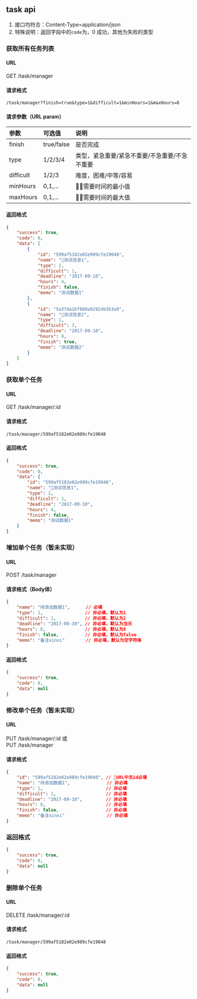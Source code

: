## task api
1. 接口均符合：Content-Type=application/json
2. 特殊说明：返回字段中的`code`为，0 成功，其他为失败的类型


### 获取所有任务列表
#### URL
GET /task/manager
#### 请求格式
```
/task/manager?finish=true&type=1&difficult=1&minHours=1&maxHours=8
```
#### 请求参数（URL param）
| 参数 | 可选值 | 说明 |
| :- | :- | :- |
| finish | true/false | 是否完成 |
| type | 1/2/3/4 | 类型，紧急重要/紧急不重要/不急重要/不急不重要 |
| difficult | 1/2/3 | 难度，困难/中等/容易 |
| minHours | 0,1,... | 需要时间的最小值 |
| maxHours | 0,1,... | 需要时间的最大值 |
#### 返回格式
```json
{
    "success": true,
    "code": 0,
    "data": [
        {
            "id": "599af5182e02e989cfe19048",
            "name": "测试信息1",
            "type": 2,
            "difficult": 1,
            "deadline": "2017-09-10",
            "hours": 4,
            "finish": false,
            "memo": "测试数据1"
        },
        {
            "id": "5a37da1bf860a92924b3b3a9",
            "name": "测试信息2",
            "type": 1,
            "difficult": 3,
            "deadline": "2017-09-10",
            "hours": 8,
            "finish": true,
            "memo": "测试数据2"
        }
    ]
}
```

### 获取单个任务
#### URL
GET /task/manager/:id
#### 请求格式
```
/task/manager/599af5182e02e989cfe19048
```
#### 返回格式
```json
{
    "success": true,
    "code": 0,
    "data": {
        "id": "599af5182e02e989cfe19048",
        "name": "测试信息1",
        "type": 2,
        "difficult": 1,
        "deadline": "2017-09-10",
        "hours": 4,
        "finish": false,
        "memo": "测试数据1"
    }
}
```

### 增加单个任务（暂未实现）
#### URL
POST /task/manager
#### 请求格式（Body体）
```json
{
    "name": "待添加数据1",      // 必填
    "type": 1,                // 非必填，默认为1
    "difficult": 1,           // 非必填，默认为2
    "deadline": "2017-09-10", // 非必填，默认为当天
    "hours": 8,               // 非必填，默认为8
    "finish": false,          // 非必填，默认为false
    "memo": "备注xinxi"        // 非必填，默认为空字符串
}
```
#### 返回格式
```json
{
    "success": true,
    "code": 0,
    "data": null
}
```

### 修改单个任务（暂未实现）
#### URL
PUT /task/manager/:id 或<br>
PUT /task/manager
#### 请求格式
```json
{
    "id": "599af5182e02e989cfe19048", // URL中无id必填
    "name": "待添加数据1",              // 非必填
    "type": 1,                        // 非必填
    "difficult": 1,                   // 非必填
    "deadline": "2017-09-10",         // 非必填
    "hours": 8,                       // 非必填
    "finish": false,                  // 非必填
    "memo": "备注xinxi"                // 非必填
}
```
### 返回格式
```json
{
    "success": true,
    "code": 0,
    "data": null
}
```


### 删除单个任务
#### URL
DELETE /task/manager/:id
#### 请求格式
```
/task/manager/599af5182e02e989cfe19048
```
#### 返回格式
```json
{
    "success": true,
    "code": 0,
    "data": null
}
```

